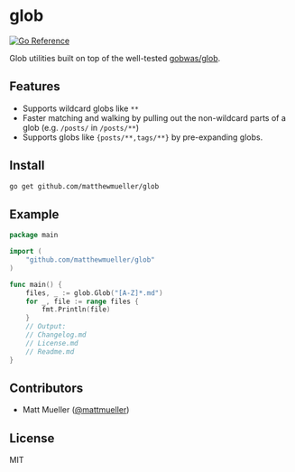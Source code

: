 # glob

[![Go Reference](https://pkg.go.dev/badge/github.com/matthewmueller/glob.svg)](https://pkg.go.dev/github.com/matthewmueller/glob)

Glob utilities built on top of the well-tested [gobwas/glob](https://github.com/gobwas/glob).

## Features

- Supports wildcard globs like `**`
- Faster matching and walking by pulling out the non-wildcard parts of a glob (e.g. `/posts/` in `/posts/**`)
- Supports globs like `{posts/**,tags/**}` by pre-expanding globs.

## Install

```sh
go get github.com/matthewmueller/glob
```

## Example

```go
package main

import (
	"github.com/matthewmueller/glob"
)

func main() {
	files, _ := glob.Glob("[A-Z]*.md")
	for _, file := range files {
		fmt.Println(file)
	}
	// Output:
	// Changelog.md
	// License.md
	// Readme.md
}
```

## Contributors

- Matt Mueller ([@mattmueller](https://twitter.com/mattmueller))

## License

MIT
